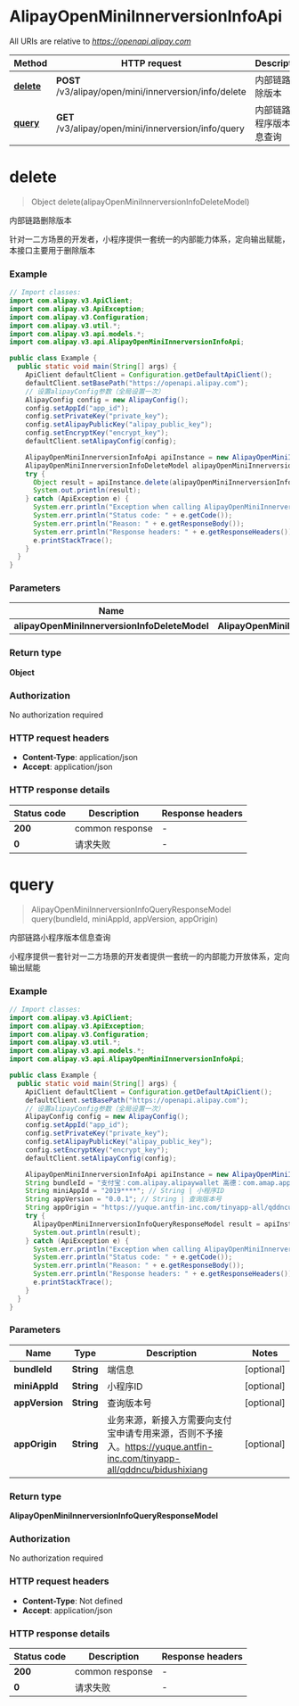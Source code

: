 # AlipayOpenMiniInnerversionInfoApi

All URIs are relative to *https://openapi.alipay.com*

| Method | HTTP request | Description |
|------------- | ------------- | -------------|
| [**delete**](AlipayOpenMiniInnerversionInfoApi.md#delete) | **POST** /v3/alipay/open/mini/innerversion/info/delete | 内部链路删除版本 |
| [**query**](AlipayOpenMiniInnerversionInfoApi.md#query) | **GET** /v3/alipay/open/mini/innerversion/info/query | 内部链路小程序版本信息查询 |


<a name="delete"></a>
# **delete**
> Object delete(alipayOpenMiniInnerversionInfoDeleteModel)

内部链路删除版本

针对一二方场景的开发者，小程序提供一套统一的内部能力体系，定向输出赋能，本接口主要用于删除版本

### Example
```java
// Import classes:
import com.alipay.v3.ApiClient;
import com.alipay.v3.ApiException;
import com.alipay.v3.Configuration;
import com.alipay.v3.util.*;
import com.alipay.v3.api.models.*;
import com.alipay.v3.api.AlipayOpenMiniInnerversionInfoApi;

public class Example {
  public static void main(String[] args) {
    ApiClient defaultClient = Configuration.getDefaultApiClient();
    defaultClient.setBasePath("https://openapi.alipay.com");
    // 设置alipayConfig参数（全局设置一次）
    AlipayConfig config = new AlipayConfig();
    config.setAppId("app_id");
    config.setPrivateKey("private_key");
    config.setAlipayPublicKey("alipay_public_key");
    config.setEncryptKey("encrypt_key");
    defaultClient.setAlipayConfig(config);

    AlipayOpenMiniInnerversionInfoApi apiInstance = new AlipayOpenMiniInnerversionInfoApi(defaultClient);
    AlipayOpenMiniInnerversionInfoDeleteModel alipayOpenMiniInnerversionInfoDeleteModel = new AlipayOpenMiniInnerversionInfoDeleteModel(); // AlipayOpenMiniInnerversionInfoDeleteModel | 
    try {
      Object result = apiInstance.delete(alipayOpenMiniInnerversionInfoDeleteModel);
      System.out.println(result);
    } catch (ApiException e) {
      System.err.println("Exception when calling AlipayOpenMiniInnerversionInfoApi#delete");
      System.err.println("Status code: " + e.getCode());
      System.err.println("Reason: " + e.getResponseBody());
      System.err.println("Response headers: " + e.getResponseHeaders());
      e.printStackTrace();
    }
  }
}
```

### Parameters

| Name | Type | Description  | Notes |
|------------- | ------------- | ------------- | -------------|
| **alipayOpenMiniInnerversionInfoDeleteModel** | **AlipayOpenMiniInnerversionInfoDeleteModel**|  | [optional] |

### Return type

**Object**

### Authorization

No authorization required

### HTTP request headers

 - **Content-Type**: application/json
 - **Accept**: application/json

### HTTP response details
| Status code | Description | Response headers |
|-------------|-------------|------------------|
| **200** | common response |  -  |
| **0** | 请求失败 |  -  |

<a name="query"></a>
# **query**
> AlipayOpenMiniInnerversionInfoQueryResponseModel query(bundleId, miniAppId, appVersion, appOrigin)

内部链路小程序版本信息查询

小程序提供一套针对一二方场景的开发者提供一套统一的内部能力开放体系，定向输出赋能

### Example
```java
// Import classes:
import com.alipay.v3.ApiClient;
import com.alipay.v3.ApiException;
import com.alipay.v3.Configuration;
import com.alipay.v3.util.*;
import com.alipay.v3.api.models.*;
import com.alipay.v3.api.AlipayOpenMiniInnerversionInfoApi;

public class Example {
  public static void main(String[] args) {
    ApiClient defaultClient = Configuration.getDefaultApiClient();
    defaultClient.setBasePath("https://openapi.alipay.com");
    // 设置alipayConfig参数（全局设置一次）
    AlipayConfig config = new AlipayConfig();
    config.setAppId("app_id");
    config.setPrivateKey("private_key");
    config.setAlipayPublicKey("alipay_public_key");
    config.setEncryptKey("encrypt_key");
    defaultClient.setAlipayConfig(config);

    AlipayOpenMiniInnerversionInfoApi apiInstance = new AlipayOpenMiniInnerversionInfoApi(defaultClient);
    String bundleId = "支付宝：com.alipay.alipaywallet 高德：com.amap.app"; // String | 端信息
    String miniAppId = "2019****"; // String | 小程序ID
    String appVersion = "0.0.1"; // String | 查询版本号
    String appOrigin = "https://yuque.antfin-inc.com/tinyapp-all/qddncu/bidushixiang"; // String | 业务来源，新接入方需要向支付宝申请专用来源，否则不予接入。https://yuque.antfin-inc.com/tinyapp-all/qddncu/bidushixiang
    try {
      AlipayOpenMiniInnerversionInfoQueryResponseModel result = apiInstance.query(bundleId, miniAppId, appVersion, appOrigin);
      System.out.println(result);
    } catch (ApiException e) {
      System.err.println("Exception when calling AlipayOpenMiniInnerversionInfoApi#query");
      System.err.println("Status code: " + e.getCode());
      System.err.println("Reason: " + e.getResponseBody());
      System.err.println("Response headers: " + e.getResponseHeaders());
      e.printStackTrace();
    }
  }
}
```

### Parameters

| Name | Type | Description  | Notes |
|------------- | ------------- | ------------- | -------------|
| **bundleId** | **String**| 端信息 | [optional] |
| **miniAppId** | **String**| 小程序ID | [optional] |
| **appVersion** | **String**| 查询版本号 | [optional] |
| **appOrigin** | **String**| 业务来源，新接入方需要向支付宝申请专用来源，否则不予接入。https://yuque.antfin-inc.com/tinyapp-all/qddncu/bidushixiang | [optional] |

### Return type

**AlipayOpenMiniInnerversionInfoQueryResponseModel**

### Authorization

No authorization required

### HTTP request headers

 - **Content-Type**: Not defined
 - **Accept**: application/json

### HTTP response details
| Status code | Description | Response headers |
|-------------|-------------|------------------|
| **200** | common response |  -  |
| **0** | 请求失败 |  -  |

